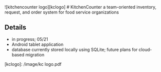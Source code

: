 ![kitchencounter logo][kclogo] # KitchenCounter
a team-oriented inventory, request, and order system for food service organizations



## Details
- in progress; 05/21
- Android tablet application
- database currently stored locally using SQLite; future plans for cloud-based migration



[kclogo]: /image/kc logo.pdf
